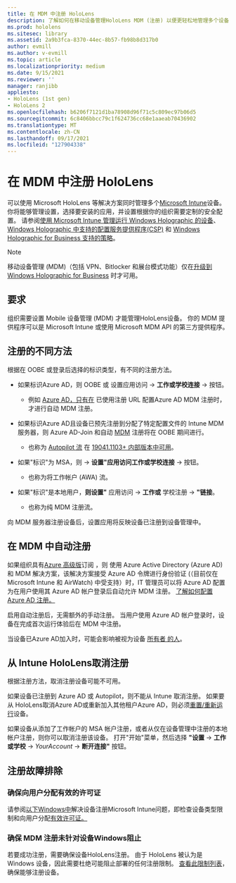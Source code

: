 ```yaml
---
title: 在 MDM 中注册 HoloLens
description: 了解如何在移动设备管理HoloLens MDM (注册) 以便更轻松地管理多个设备。
ms.prod: hololens
ms.sitesec: library
ms.assetid: 2a9b3fca-8370-44ec-8b57-fb98b8d317b0
author: evmill
ms.author: v-evmill
ms.topic: article
ms.localizationpriority: medium
ms.date: 9/15/2021
ms.reviewer: ''
manager: ranjibb
appliesto:
- HoloLens (1st gen)
- HoloLens 2
ms.openlocfilehash: b6206f7121d1ba78908d96f71c5c809ec97b06d5
ms.sourcegitcommit: 6c8406bbcc79c1f624736cc68e1aaeab70436902
ms.translationtype: MT
ms.contentlocale: zh-CN
ms.lasthandoff: 09/17/2021
ms.locfileid: "127904338"
---
```

# <a name="enroll-hololens-in-mdm"></a>在 MDM 中注册 HoloLens

可以使用 Microsoft HoloLens 等解决方案同时管理多个[Microsoft Intune](/intune/windows-holographic-for-business)设备。 你将能够管理设置，选择要安装的应用，并设置根据你的组织需要定制的安全配置。 请参阅[使用 Microsoft Intune 管理运行 Windows Holographic 的设备](/intune/windows-holographic-for-business)、[Windows Holographic 中支持的配置服务提供程序(CSP)](https://msdn.microsoft.com/windows/hardware/commercialize/customize/mdm/configuration-service-provider-reference#hololens) 和 [Windows Holographic for Business 支持的策略](https://msdn.microsoft.com/windows/hardware/commercialize/customize/mdm/policy-configuration-service-provider#hololenspolicies)。

> [!NOTE]
> 移动设备管理 (MDM)（包括 VPN、Bitlocker 和展台模式功能）仅在[升级到 Windows Holographic for Business](hololens1-upgrade-enterprise.md) 时才可用。

## <a name="requirements"></a>要求

 组织需要设置 Mobile 设备管理 (MDM) 才能管理HoloLens设备。 你的 MDM 提供程序可以是 Microsoft Intune 或使用 Microsoft MDM API 的第三方提供程序。

## <a name="different-ways-to-enroll"></a>注册的不同方法

根据在 OOBE 或登录后选择的标识类型，有不同的注册方法。 [](hololens-identity.md)

- 如果标识Azure AD，则 OOBE 或 设置应用访问  ->  **工作或学校连接**  ->  按钮。
    - 例如 [Azure AD，只有在](hololens-enroll-mdm.md#auto-enrollment-in-mdm) 已使用注册 URL 配置Azure AD MDM 注册时，才进行自动 MDM 注册。

- 如果标识Azure AD且设备已预先注册到分配了特定配置文件的 Intune MDM 服务器，则 Azure AD-Join 和自动 [MDM](hololens-enroll-mdm.md#auto-enrollment-in-mdm) 注册将在 OOBE 期间进行。
    - 也称为 [Autopilot 流](hololens2-autopilot.md) 在 [19041.1103+ 内部版本中可用](hololens-release-notes.md#windows-holographic-version-2004)。


- 如果"标识"为 MSA，则  ->  **设置"应用访问工作或学校连接**  ->  按钮。
    - 也称为将工作帐户 (AWA) 流。
- 如果"标识"是本地用户，**则设置"** 应用访问  ->  **工作或** 学校注册  ->  **"链接**。
    - 也称为纯 MDM 注册流。

向 MDM 服务器注册设备后，设置应用将反映设备已注册到设备管理中。

## <a name="auto-enrollment-in-mdm"></a>在 MDM 中自动注册

如果组织具有[Azure 高级版](https://azure.microsoft.com/overview/)订阅 ，则 使用 Azure Active Directory (Azure AD) 和 MDM 解决方案，该解决方案接受 Azure AD 令牌进行身份验证 (（目前仅在 Microsoft Intune 和 AirWatch) 中受支持）时，IT 管理员可以将 Azure AD 配置为在用户使用其 Azure AD 帐户登录后自动允许 MDM 注册。 [了解如何配置 Azure AD 注册。](/mem/intune/enrollment/windows-enroll#enable-windows-10-automatic-enrollment)

启用自动注册后，无需额外的手动注册。 当用户使用 Azure AD 帐户登录时，设备在完成首次运行体验后在 MDM 中注册。

当设备已Azure AD加入时，可能会影响被视为设备 [所有者 的人](security-adminless-os.md#device-owner)。

## <a name="unenroll-hololens-from-intune"></a>从 Intune HoloLens取消注册

根据注册方法，取消注册设备可能不可用。

如果设备已注册到 Azure AD 或 Autopilot，则不能从 Intune 取消注册。 如果要从 HoloLens取消Azure AD或重新加入其他租户Azure AD，则必须[重置/重新运行](hololens-recovery.md#reset-the-device)设备。

如果设备从添加了工作帐户的 MSA 帐户注册，或者从仅在设备管理中注册的本地帐户注册，则你可以取消注册该设备。 打开"开始"菜单，然后选择 **"设置**  ->  **工作或学校**  ->  *YourAccount*  ->  **断开连接"** 按钮。

## <a name="enrollment-troubleshooting"></a>注册故障排除

### <a name="ensure-valid-license-is-assigned-to-the-user"></a>确保向用户分配有效的许可证

请参阅[以下Windows中](/troubleshoot/mem/intune/troubleshoot-windows-enrollment-errors)解决设备注册Microsoft Intune问题，即检查设备类型限制和向用户分配[](/troubleshoot/mem/intune/troubleshoot-windows-enrollment-errors#check-device-type-restrictions)[有效许可证。](/troubleshoot/mem/intune/troubleshoot-windows-enrollment-errors#assign-a-valid-license-to-the-user)

### <a name="ensure-that-mdm-enrollment-isnt-blocked-for-windows-devices"></a>确保 MDM 注册未针对设备Windows阻止

若要成功注册，需要确保设备HoloLens注册。 由于 HoloLens 被认为是 Windows 设备，因此需要杜绝可能阻止部署的任何注册限制。 [查看此限制列表](/mem/intune/enrollment/enrollment-restrictions-set)，确保能够注册设备。